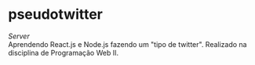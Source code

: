# pseudotwitter
*Server*  
Aprendendo React.js e Node.js fazendo um "tipo de twitter". Realizado na disciplina de Programação Web II.
